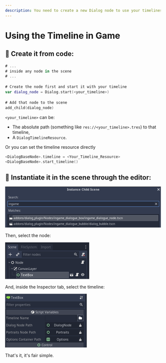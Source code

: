 ```yaml
---
description: You need to create a new Dialog node to use your timelines in game.
---
```


# Using the Timeline in Game

## 🔵 Create it from code:

```swift
# ...
# inside any node in the scene
# ...

# Create the node first and start it with your timeline
var dialog_node = Dialog.start(<your_timeline>)

# Add that node to the scene
add_child(dialog_node)
```

`<your_timeline>` can be: 

* The absolute path \(something like `res://<your_timeline>.tres`\) to that timeline,
* A `DialogTimelineResource`.

Or you can set the timeline resource directly

```swift
<DialogBaseNode>.timeline = <Your_Timeline_Resource>
<DialogBaseNode>.start_timeline()
```



## 🔵 Instantiate it in the scene through the editor:

![Instance the ingame dialogue node](../.gitbook/assets/godot_instance_dialog_node.png)

Then, select the node:

![Node in Scene Tree](../.gitbook/assets/godot_scene_tree.png)

And, inside the Inspector tab, select the timeline:

![](../.gitbook/assets/select_timeline.png)

That's it, it's fair simple.

